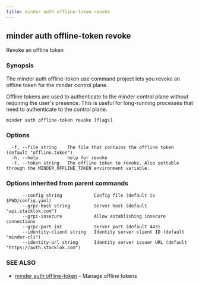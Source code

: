```yaml
---
title: minder auth offline-token revoke
---
```

## minder auth offline-token revoke

Revoke an offline token

### Synopsis

The minder auth offline-token use command project lets you revoke an offline token
for the minder control plane.

Offline tokens are used to authenticate to the minder control plane without
requiring the user's presence. This is useful for long-running processes
that need to authenticate to the control plane.

```
minder auth offline-token revoke [flags]
```

### Options

```
  -f, --file string    The file that contains the offline token (default "offline.token")
  -h, --help           help for revoke
  -t, --token string   The offline token to revoke. Also settable through the MINDER_OFFLINE_TOKEN environment variable.
```

### Options inherited from parent commands

```
      --config string            Config file (default is $PWD/config.yaml)
      --grpc-host string         Server host (default "api.stacklok.com")
      --grpc-insecure            Allow establishing insecure connections
      --grpc-port int            Server port (default 443)
      --identity-client string   Identity server client ID (default "minder-cli")
      --identity-url string      Identity server issuer URL (default "https://auth.stacklok.com")
```

### SEE ALSO

* [minder auth offline-token](minder_auth_offline-token.md)	 - Manage offline tokens


